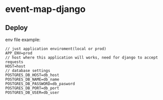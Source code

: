 # event-map-django

## Deploy

env file example:
```
// just application enviroment(local or prod)
APP_ENV=prod
// host where this application will works, need for django to accept requests
HOST=host
// database settings
POSTGRES_DB_HOST=db_host
POSTGRES_DB_NAME=db_name
POSTGRES_DB_PASSWORD=db_pasword
POSTGRES_DB_PORT=db_port
POSTGRES_DB_USER=db_user

```
